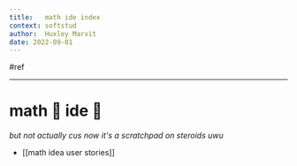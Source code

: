 ```yaml
---
title:   math ide index
context: softstud 
author:  Huxley Marvit
date: 2022-09-01
---
```


#ref

***

# math :clap: ide :clap:
*but not actually cus now it's a scratchpad on steroids uwu*

- [[math idea user stories]]